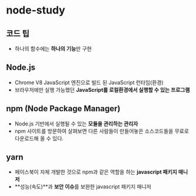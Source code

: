 # node-study

## 코드 팁

- 하나의 함수에는 **하나의 기능**만 구현

## Node.js

- Chrome V8 JavaScript 엔진으로 빌드 된 JavaScript 런타임(환경)
- 브라우저에만 실행 가능했던 **JavaScript를 로컬환경에서 실행할 수 있는 프로그램**

## npm (Node Package Manager)

- Node.js 기반에서 실행될 수 있는 **모듈을 관리하는 관리자**
- npm 사이트를 방문하여 살펴보면 다른 사람들이 만들어놓은 소스코드들을 무료로 다운로드해 올 수 있다.

## yarn

- 페이스북이 자체 개발한 것으로 npm과 같은 역할을 하는 **javascript 패키지 매니저**
- **성능(속도)**과 **보안 이슈**를 보완한 javascript 패키지 매니저

